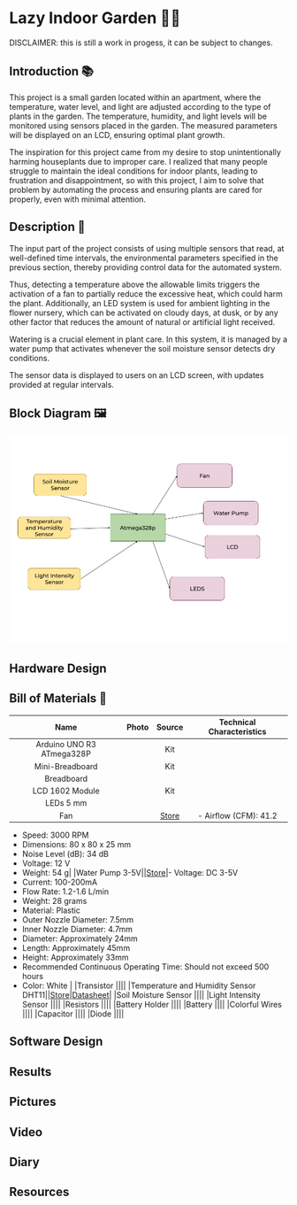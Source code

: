 # Lazy Indoor Garden 🌱✨

DISCLAIMER: this is still a work in progess, it can be subject to changes.

## Introduction 📚
This project is a small garden located within an apartment, where the temperature, water level, and light are adjusted according to the type of plants in the garden. The temperature, humidity, and light levels will be monitored using sensors placed in the garden. The measured parameters will be displayed on an LCD, ensuring optimal plant growth.

The inspiration for this project came from my desire to stop unintentionally harming houseplants due to improper care. I realized that many people struggle to maintain the ideal conditions for indoor plants, leading to frustration and disappointment, so with this project, I aim to solve that problem by automating the process and ensuring plants are cared for properly, even with minimal attention.

## Description 🌳
The input part of the project consists of using multiple sensors that read, at well-defined time intervals, the environmental parameters specified in the previous section, thereby providing control data for the automated system.

Thus, detecting a temperature above the allowable limits triggers the activation of a fan to partially reduce the excessive heat, which could harm the plant. Additionally, an LED system is used for ambient lighting in the flower nursery, which can be activated on cloudy days, at dusk, or by any other factor that reduces the amount of natural or artificial light received.

Watering is a crucial element in plant care. In this system, it is managed by a water pump that activates whenever the soil moisture sensor detects dry conditions.

The sensor data is displayed to users on an LCD screen, with updates provided at regular intervals.

## Block Diagram 🖼
![Block Diagram](<images/Block Scheme.png>)

## Hardware Design 

## Bill of Materials 🔩
| Name | Photo | Source | Technical Characteristics |
|:------------:|:--------------:|:-------------:|:-------------:|
|Arduino UNO R3 ATmega328P |      |Kit | |
|Mini-Breadboard |        |Kit ||
|Breadboard ||||
|LCD 1602 Module ||Kit||
|LEDs 5 mm||||
|Fan ||[Store](https://www.emag.ro/ventilator-pc-lhr-super-fan-80x80x25mm-3000rpm-12v-0-20a-lhr-80-2p-b/pd/DTFH9BMBM/?ref=history-shopping_404566740_5919_1)|- Airflow (CFM): 41.2
- Speed: 3000 RPM
- Dimensions: 80 x 80 x 25 mm
- Noise Level (dB): 34 dB
- Voltage: 12 V
- Weight: 54 g|
|Water Pump 3-5V||[Store](https://www.emag.ro/pompa-de-apa-3-6v-cl88/pd/D91Z5JBBM/)|- Voltage: DC 3-5V
- Current: 100-200mA
- Flow Rate: 1.2-1.6 L/min
- Weight: 28 grams
- Material: Plastic
- Outer Nozzle Diameter: 7.5mm
- Inner Nozzle Diameter: 4.7mm
- Diameter: Approximately 24mm
- Length: Approximately 45mm
- Height: Approximately 33mm
- Recommended Continuous Operating Time: Should not exceed 500 hours
- Color: White |
|Transistor ||||
|Temperature and Humidity Sensor DHT11||[Store](https://www.emag.ro/modul-de-temperatura-si-umiditate-dht11-senzor-de-temperatura-umiditate-consum-mediu-de-curent-redus-14-mm-x-20-mm-albastru-g1/pd/D93G1QYBM/?ref=history-shopping_404566740_158626_1)|[Datasheet](chrome-extension://efaidnbmnnnibpcajpcglclefindmkaj/https://www.mouser.com/datasheet/2/758/DHT11-Technical-Data-Sheet-Translated-Version-1143054.pdf?srsltid=AfmBOoo9bgj7eenwhUM-Ssb3RPevd5KTRYIdXSFQblFzX35BLW3OTngi)|
|Soil Moisture Sensor ||||
|Light Intensity Sensor ||||
|Resistors ||||
|Battery Holder ||||
|Battery ||||
|Colorful Wires ||||
|Capacitor ||||
|Diode ||||

## Software Design

## Results

## Pictures

## Video

## Diary

## Resources
